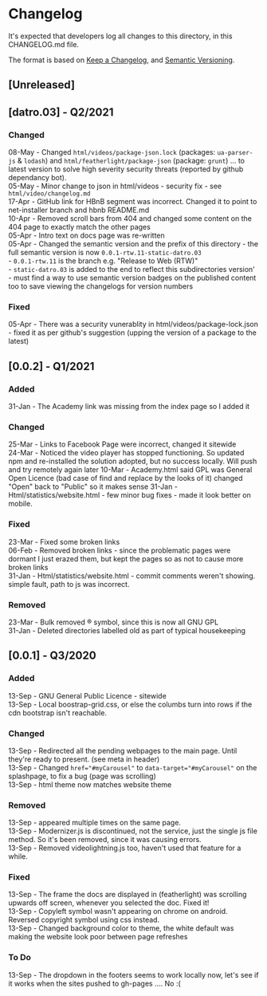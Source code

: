 # Changelog
It's expected that developers log all changes to this directory, in this CHANGELOG.md file.

The format is based on [Keep a Changelog](https://keepachangelog.com/en/1.0.0/),
and [Semantic Versioning](https://semver.org/spec/v2.0.0.html).

## [Unreleased]

## [datro.03] - Q2/2021

### Changed
08-May - Changed `html/videos/package-json.lock` (packages: `ua-parser-js` & `lodash`) and `html/featherlight/package-json` (package: `grunt`) ... to latest version to solve high severity security threats (reported by github dependancy bot).  
05-May - Minor change to json in html/videos - security fix - see `html/video/changelog.md`  
17-Apr - GitHub link for HBnB segment was incorrect. Changed it to point to net-installer branch and hbnb README.md   
10-Apr - Removed scroll bars from 404 and changed some content on the 404 page to exactly match the other pages  
05-Apr - Intro text on docs page was re-written  
05-Apr - Changed the semantic version and the prefix of this directory - the full semantic version is now `0.0.1-rtw.11-static-datro.03`  
       - `0.0.1-rtw.11` is the branch e.g. "Release to Web (RTW)"  
       - `static-datro.03` is added to the end to reflect this subdirectories version'  
       -  must find a way to use semantic version badges on the published content too to save viewing the changelogs for version numbers   

### Fixed
05-Apr - There was a security vunerablity in html/videos/package-lock.json - fixed it as per github's suggestion (upping the version of a package to the latest)  

## [0.0.2] - Q1/2021

### Added
31-Jan - The Academy link was missing from the index page so I added it  

### Changed
25-Mar - Links to Facebook Page were incorrect, changed it sitewide  
24-Mar - Noticed the video player has stopped functioning. So updated npm and re-installed the solution adopted, but no success locally. Will push and try remotely again later
10-Mar - Academy.html said GPL was General Open Licence (bad case of find and replace by the looks of it) changed "Open" back to "Public" so it makes sense
31-Jan - Html/statistics/website.html - few minor bug fixes - made it look better on mobile. 

### Fixed
23-Mar - Fixed some broken links  
06-Feb - Removed broken links - since the problematic pages were dormant I just erazed them, but kept the pages so as not to cause more broken links  
31-Jan - Html/statistics/website.html - commit comments weren't showing. simple fault, path to js was incorrect.   

### Removed
23-Mar - Bulk removed ® symbol, since this is now all GNU GPL   
31-Jan - Deleted directories labelled old as part of typical housekeeping   


## [0.0.1] - Q3/2020

### Added
13-Sep - GNU General Public Licence - sitewide  
13-Sep - Local boostrap-grid.css, or else the columbs turn into rows if the cdn bootstrap isn't reachable.  

### Changed
13-Sep - Redirected all the pending webpages to the main page. Until they're ready to present. (see meta in header)  
13-Sep - Changed `href="#myCarousel"` to `data-target="#myCarousel"` on the splashpage, to fix a bug (page was scrolling)  
13-Sep - html theme now matches website theme  

### Removed
13-Sep - <link href="https://www.f-cdn.com/assets/bundles/jquery-4df54fac.js" rel="preload"> appeared multiple times on the same page.  
13-Sep - Modernizer.js is discontinued, not the service, just the single js file method. So it's been removed, since it was causing errors.  
13-Sep - Removed videolightning.js too, haven't used that feature for a while.  

### Fixed
13-Sep - The frame the docs are displayed in (featherlight) was scrolling upwards off screen, whenever you selected the doc. Fixed it!  
13-Sep - Copyleft symbol wasn't appearing on chrome on android. Reversed copyright symbol using css instead.   
13-Sep - Changed background color to theme, the white default was making the website look poor between page refreshes  

### To Do
13-Sep - The dropdown in the footers seems to work locally now, let's see if it works when the sites pushed to gh-pages .... No :(  
